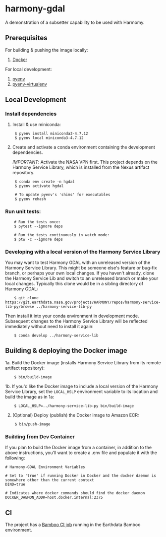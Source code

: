 # harmony-gdal

A demonstration of a subsetter capability to be used with Harmomy.

## Prerequisites

For building & pushing the image locally:

1. [Docker](https://www.docker.com/get-started)

For local development:

1. [pyenv](https://github.com/pyenv/pyenv)
2. [pyenv-virtualenv](https://github.com/pyenv/pyenv-virtualenv)

## Local Development

### Install dependencies

1. Install & use miniconda:

        $ pyenv install miniconda3-4.7.12
        $ pyenv local miniconda3-4.7.12

2. Create and activate a conda environment containing the development dependencies.

   *IMPORTANT*: Activate the NASA VPN first. This project depends on the Harmony Service Library, which is installed from the Nexus artifact repository.

        $ conda env create -n hgdal
        $ pyenv activate hgdal

        # To update pyenv's 'shims' for executables
        $ pyenv rehash  

### Run unit tests:

        # Run the tests once:
        $ pytest --ignore deps

        # Run the tests continuously in watch mode:
        $ ptw -c --ignore deps

### Developing with a local version of the Harmony Service Library

You may want to test Harmony GDAL with an unreleased version of the Harmony Service Library.  This might be someone else's feature or bug-fix branch, or perhaps your own local changes. If you haven't already, clone the Harmony Service Lib and switch to an unreleased branch or make your local changes. Typically this clone would be in a sibling directory of Harmony GDAL:

        $ git clone https://git.earthdata.nasa.gov/projects/HARMONY/repos/harmony-service-lib-py/browse ../harmony-service-lib-py

Then install it into your conda environment in development mode. Subsequent changes to the Harmony Service Library will be reflected immediately without need to install it again:

        $ conda develop ../harmony-service-lib

## Building & deploying the Docker image

1a. Build the Docker image (installs Harmony Service Library from its remote artifact repository):

        $ bin/build-image

1b. If you'd like the Docker image to include a local version of the Harmony Service Library, set the `LOCAL_HSLP` environment variable to its location and build the image as in 1a:

        $ LOCAL_HSLP=../harmony-service-lib-py bin/build-image

2. (Optional) Deploy (publish) the Docker image to Amazon ECR:

        $ bin/push-image

### Building from Dev Container

If you plan to build the Docker image from a container, in addition to the above instructions, you'll want to create a .env file and populate it with the following:

```
# Harmony-GDAL Environment Variables

# Set to 'true' if running Docker in Docker and the docker daemon is somewhere other than the current context
DIND=true

# Indicates where docker commands should find the docker daemon
DOCKER_DAEMON_ADDR=host.docker.internal:2375
```

## CI

The project has a [Bamboo CI job](https://ci.earthdata.nasa.gov/browse/HARMONY-HG) running
in the Earthdata Bamboo environment.
